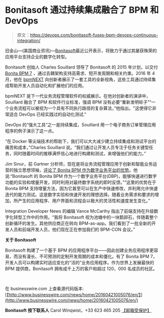 # Bonitasoft 通过持续集成融合了 BPM 和 DevOps

> 原文：<https://devops.com/bonitasoft-fuses-bpm-devops-continuous-integration/>

旧金山—(美国商业资讯)—[Bonitasoft](http://cts.businesswire.com/ct/CT?id=smartlink&url=http%3A%2F%2Fwww.bonitasoft.com&esheet=51323713&newsitemid=20160421005076&lan=en-US&anchor=Bonitasoft&index=1&md5=8685c3d78a579a3fdaff2d991de67006)最近公开表示，将致力于通过其屡获殊荣的应用平台支持企业的数字化转型。

Bonitasoft 创始人 Charles Souillard 领导了 Bonitasoft 的 2015 年计划，以交付 [Bonita BPM 7](http://cts.businesswire.com/ct/CT?id=smartlink&url=http%3A%2F%2Fwww.bonitasoft.com%2Fproducts&esheet=51323713&newsitemid=20160421005076&lan=en-US&anchor=Bonita+BPM+7&index=2&md5=3bc2a797478b351db4bce9607b0bd0ad) ，通过去耦架构支持高需求、短开发周期和相关约束。2016 年 4 月，他在 [bpmNEXT](http://cts.businesswire.com/ct/CT?id=smartlink&url=http%3A%2F%2Fwww.bpmnext.com%2F2016-program%2F&esheet=51323713&newsitemid=20160421005076&lan=en-US&anchor=bpmNEXT&index=3&md5=84d5da76988eb62833ecf3812009e1e5) 向创新者展示了一套工具的全新视角，这些工具通过持续集成帮助开发人员自动化和扩展他们的应用。

bpmNEXT 是下一代业务流程管理软件的权威展示。在他对创新者的演讲中，Souillard 融合了 BPM 和软件行业标准，强调 BPM 没有必要“重新发明轮子”“一个业务流程可以被视为一个具有不同执行路径的复杂算法，”他指出。"这使得它非常适合 DevOps 已经实践过的自动化测试."

DevOps 的“强大工具”之一是持续集成，Souillard 用一个电子商务订单管理应用程序的例子演示了这一点。

“在 Docker 等尖端技术的帮助下，我们可以大大减少建立持续集成和测试平台的痛苦和成本，”Charles Souillard 说。“我们通过让开发人员专注于任务关键型任务，同时随着时间的推移满怀信心地进行构建和测试，来增强他们的能力。”

Jim Sinur，前 Gartner 分析师，现在是将业务流程管理应用于创新和智能业务运营的独立思想领袖，[评论了 Bonita BPM 作为数字业务平台的优势](http://cts.businesswire.com/ct/CT?id=smartlink&url=http%3A%2F%2Fjimsinur.blogspot.fr%2F2016%2F04%2Fbonita-bpms-strengths-as-digital.html&esheet=51323713&newsitemid=20160421005076&lan=en-US&anchor=has+commented+on+Bonita+BPM%27s+strengths+as+a+digital+business+platform&index=6&md5=70b9a85774c70428a453b19dabc5743b)。他说:“Bonitasoft 的 Bonita BPM 作为一个数字业务平台(DBP)，能够快速进行数字功能的实验和增量开发，同时利用对最终数字系统的即时反馈。”“这里的优势在于 Bonita BPM 支持增量方法，因为它甚至可以在生产中快速修改，并利用允许快速迭代的能力测试。这是数字实验和快速开发的理想选择。随着业务需求和要求的增加，所产生的应用程序、用户界面和流程会以极大的灵活性和速度发生变化。”

Integration Developer News 的编辑 Vance McCarthy 指出了前端支持在升级数字化转型工作中的作用。“我将 Bonitasoft 视为池塘中的一块鹅卵石，伴随着整个创新循环的发生。其他供应商正在转向 BPM-as-app。我们看到了一批全新的开发人员和前端开发人员，他们现在正在参加我们的 BPM-CON 会议。”

**关于 Bonitasoft**

Bonitasoft 构建了一个基于 BPM 的应用程序平台——因此创建业务应用程序更容易，而没有漫长、不可预测的定制开发周期的成本和僵化。有了 Bonita BPM 7，开发人员可以构建实时适应变化的“活的”业务应用程序。作为世界上发展最快的 BPM 提供商，Bonitasoft 拥有成千上万的客户和超过 120，000 名成员的社区。

![](img/070bcf8eab03afcff4e7cc2177602c6e.png)

在 businesswire.com 上查看源代码版本:[【http://www.businesswire.com/news/home/20160421005076/en/】](http://www.businesswire.com/news/home/20160421005076/en/)

**Bonitasoft**
**按下联系人**
Carol Winqwist，+33 623 465 205
[【邮箱受保护】](/cdn-cgi/l/email-protection#3b585a4954575e154c52554a4c52484f7b595455524f5a48545d4f15585456)